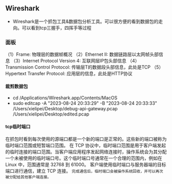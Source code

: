 ## Wireshark
* Wireshark是一个抓包工具&数据包分析工具。可以很方便的看到数据包的走向。可以看到tcp三握手，四挥手等过程

### 面板
（1）Frame: 物理层的数据帧概况
（2）Ethernet II: 数据链路层以太网帧头部信息
（3）Internet Protocol Version 4: 互联网层IP包头部信息
（4）Transmission Control Protocol: 传输层T的数据段头部信息，此处是TCP
（5）Hypertext Transfer Protocol: 应用层的信息，此处是HTTP协议

####   裁剪数据包
* cd /Applications/Wireshark.app/Contents/MacOS
* sudo editcap -A "2023-08-24 20:33:29" -B "2023-08-24 20:33:33" /Users/xielipei/Desktop/debug-api-gateway.pcap /Users/xielipei/Desktop/edited.pcap

#### tcp临时端口
在抓包时看到每次使用的源端口都是一个新的端口是正常的。这些新的端口被称为临时端口范围或短暂端口范围。
在 TCP 协议中，临时端口范围是用于客户端发起的临时连接的端口范围。当客户端应用程序发起网络连接时，操作系统会为其分配一个未被使用的临时端口号。这个临时端口号通常在一个合理的范围内，例如在 Linux 中，范围通常是 32768 到 61000。
客户端使用临时端口与服务器端的目标端口进行通信，建立 TCP 连接。
`完成通信后，临时端口会被操作系统回收，并可以再次被分配给其他客户端连接。`
